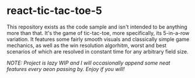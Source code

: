 # react-tic-tac-toe-5

This repository exists as the code sample and isn't intended to be
anything more than that. It's the game of tic-tac-toe, more specifically,
its 5-in-a-row variation. It features some fairly smooth visuals and
classically simple game mechanics, as well as the win resolution algorhitm,
worst and best scenarios of which are resolved in constant time for any
arbitrary field size.

_NOTE: Project is lazy WIP and I will occasionally append some neat features
every aeon passing by. Enjoy if you will!_
